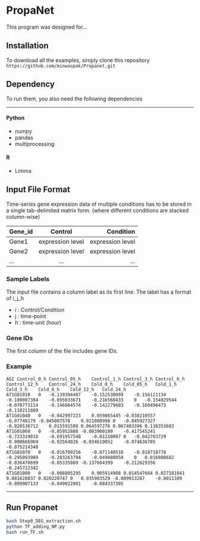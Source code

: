 # PropaNet
This program was designed for...

## Installation
To download all the examples, simply clone this repository
`https://github.com/minwoopak/Propanet.git`

## Dependency
To run them, you also need the following dependencies

---
#### Python
 * numpy
 * pandas
 * multiprocessing

#### R
 * Limma

## Input File Format
Time-series gene expression data of multiple conditions has to be stored in a single tab-delimited matrix form. (where different conditions are stacked column-wise)

| Gene_id | Control          | Condition        |
| ------- | :--------------: | ---------------: |
| Gene1   | expression level | expression level |
| Gene2   | expression level | expression level |
| ...     | ...              | ...              |

### Sample Labels
The input file contains a column label as its first line. The label has a format of i_j_h
 * i : Control/Condition
 * j : time-point
 * h : time-unit (hour)

### Gene IDs
The first column of the file includes gene IDs.

### Example
```
AGI Control_0_h Control_05_h    Control_1_h Control_3_h Control_6_h Control_12_h    Control_24_h    Cold_0_h    Cold_05_h   Cold_1_h    Cold_3_h    Cold_6_h    Cold_12_h   Cold_24_h
AT1G01010   0   -0.139394407    -0.152530099    -0.156121134    -0.180087384    -0.095033671    -0.216560433    0   -0.154829544    -0.070773114    -0.146864574    -0.142279603    -0.160496473    -0.110211809
AT1G01040   0   -0.042997223    0.059865445 -0.030210557    -0.07748179 -0.045007578    0.021080998 0   -0.045927327    -0.020536712    0.015591588 0.064597276 0.067403396 0.136353683
AT1G01060   0   -0.05952888 -0.083900109    -0.417545241    -0.723319018    -0.691957548    -0.01210007 0   -0.042703729    -0.000666969    -0.02564026 -0.034619052    -0.074636705    -0.075214348
AT1G01070   0   -0.016709256    -0.071140518    -0.010718778    -0.295093989    -0.283263794    -0.049080058    0   0.016980682 -0.036470699    -0.05335869 -0.137604399    -0.212629356    -0.245722342
AT1G01080   0   -0.008805295    0.005914988 0.014547664 0.027181841 0.081628037 0.020220747 0   0.035903529 -0.009913287    -0.0011389  -0.009907133    -0.049022001    -0.084337305
```

---
## Run Propanet
```bash
bash Step0_DEG_extraction.sh
python TF_adding_NP.py
bash run_TF.sh
```
